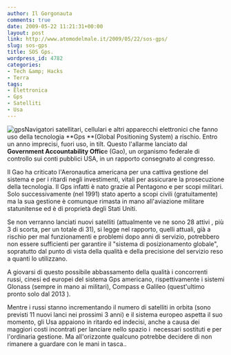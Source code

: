 ```yaml
---
author: Il Gorgonauta
comments: true
date: 2009-05-22 11:21:31+00:00
layout: post
link: http://www.atomodelmale.it/2009/05/22/sos-gps/
slug: sos-gps
title: SOS Gps.
wordpress_id: 4782
categories:
- Tech &amp; Hacks
- Terra
tags:
- Elettronica
- Gps
- Satelliti
- Usa
---
```


![gps](http://www.atomodelmale.it/wp-content/uploads/2009/05/gps-300x300.jpg)Navigatori satellitari, cellulari e altri apparecchi elettronici che fanno uso della tecnologia **Gps **(Global Positioning System) a rischio. Entro un anno imprecisi, fuori uso, in tilt. Questo l'allarme lanciato dal **Government Accountability Offic**e (Gao), un organismo federale di controllo sui conti pubblici USA, in un rapporto consegnato al congresso.

Il Gao ha criticato l'Aeronautica americana per una cattiva gestione del sistema e per i ritardi negli investimenti, vitali per assicurare la prosecuzione della tecnologia. Il Gps infatti è nato grazie al Pentagono e per scopi militari. Solo successivamente (nel 1991) stato aperto a scopi civili (gratuitamente) ma la sua gestione è comunque rimasta in mano all'aviazione militare statunitense ed è di proprietà degli Stati Uniti.

Se non verranno lanciati nuovi satelliti (attualmente ve ne sono 28 attivi , più 3 di scorta, per un totale di 31), si legge nel rapporto, quelli attuali, già a rischio per mal funzionamenti e problemi dopo anni di servizio, potrebbero non essere sufficienti per garantire il "sistema di posizionamento globale", sopratutto dal punto di vista della qualità e della precisione del servizio reso a quanti lo utilizzano.

<!-- more -->


A giovarsi di questo possibile abbassamento della qualità i concorrenti russi, cinesi ed europei del sistema Gps americano, rispettivamente i sistemi Glonass (sempre in mano ai militari), Compass e Galileo (quest'ultimo pronto solo dal 2013 ).

Mentre i russi stanno incrementando il numero di satelliti in orbita (sono previsti 11 nuovi lanci nei prossimi 3 anni) e il sistema europeo aspetta il suo momento, gli Usa appaiono in ritardo ed indecisi, anche a causa dei maggiori costi incontrati per lanciare nello spazio i  necessari sostituti e per l'ordinaria gestione. Ma all'orizzonte qualcuno potrebbe decidere di non rimanere a guardare con le mani in tasca..
